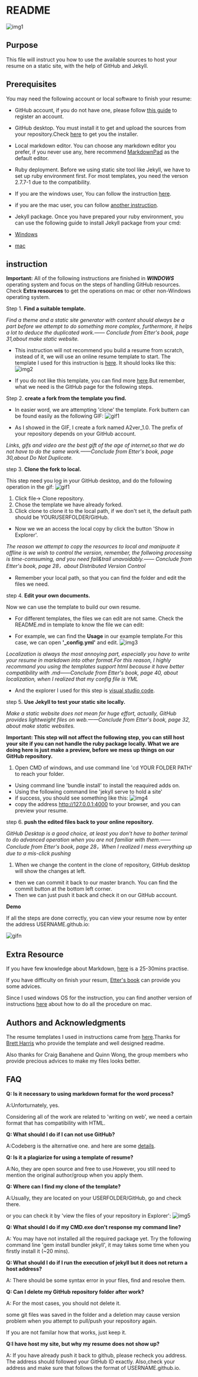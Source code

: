 
# README
![img1](/img/readme.jpg)

## Purpose
This file will instruct you how to use the available sources to host your resume on a static site, with the help of GitHub and Jekyll.

## Prerequisites
You may need the following account or local software to finish your resume:

* GitHub account, if you do not have one, please follow [this guide](https://docs.github.com/en/get-started/signing-up-for-github/signing-up-for-a-new-github-account) to register an account.

*  GitHub desktop. You must install it to get and upload the sources from your repository.Check [here](https://desktop.github.com/.) to get you the installer.

*  Local markdown editor. You can choose any markdown editor you prefer, if you never use any, here recommend [MarkdownPad](http://markdownpad.com/) as the default editor. 

* Ruby deployment. Before we using static site tool like Jekyll, we have to set up
ruby environment first. For most templates, you need the verson 2.7.7-1 due to the compatibility. 
 * If you are the windows user, You can follow the instruction [here](https://rubyinstaller.org/).
 
 * if you are the mac user, you can follow [another instruction](https://www.ruby-lang.org/en/documentation/installation/). 

* Jekyll package. Once you have prepared your ruby environment, you can use the following guide to install Jekyll package from your cmd:
 * [Windows](https://www.youtube.com/watch?v=HlfvhkDuicc)
 *  [mac](https://www.youtube.com/watch?v=WhrU9m82Wm8&list=PLLAZ4kZ9dFpOPV5C5Ay0pHaa0RJFhcmcB&index=2)


## instruction

**Important:** All of the following instructions are finished in ***WINDOWS*** operating system and focus on the steps of handling GitHub resources. Check **Extra resources**  to get the operations on mac or other non-Windows operating system.

Step 1. **Find a suitable template.**

_Find a theme and a static site generator with content should always be a part before we attempt to do something more complex, furthermore, it helps a lot to deduce the duplicated work.—— Conclude from Etter's book, page 31,about make static website._

* This instruction will not recommend you build a resume from scratch, instead of it, we will use an online resume template to start. The template I used for this instruction is [here](https://github.com/sproogen/modern-resume-theme).
 It should looks like this:
![img2](/img/case.jpg)

* If you do not like this template, you can find more [here](https://jekyllthemes.io/free).But remember, what we need is the GitHub page for the following steps. 



Step 2. **create a fork from the template you find.**

* In easier word, we are attempting 'clone' the template. Fork buttern can be found easily as the following GIF:
 ![gif1](/gif/fork.gif)

* As I showed in the GIF, I create a fork named A2ver_1.0. The prefix of your repository depends on your GitHub account.

_Links, gifs and video are the best gift of the age of internet,so that we do not have to do the same work.——Conclude from Etter's book, page 30,about Do Not Duplicate._

step 3.  **Clone the fork to local.**

This step need you log in your GitHub desktop, and do the following operation in the gif:
 ![gif1](/gif/clone.gif)
1. Click file-> Clone repository.<br/>
2. Chose the template we have already forked.<br/>
3. Click clone to clone it to the local path, if we don't set it, the default path should be YOURUSERFOLDER/GitHub.<br/>

* Now we we an access the local copy by click the button 'Show in Explorer'.

_The reason we attempt to copy the resources to local and manipuate it offline is we wish to control the version, remember, the follwoing processing is time-comsuming, and you need fail&trail unavoidably.—— Conclude from Etter's book, page 28，about Distributed Version Control_


* Remember your local path, so that you can find the folder and edit the files we need.

step 4.  **Edit your own documents.**

Now we can use the template to build our own resume.

* For different templates, the files we can edit are not same. Check the README.md in template to know the file we can edit:

* For example, we can find the **Usage** in our example template.For this case, we can open **'_config.yml'** and edit. ![img3](/img/usage.jpg) 

_Localization is always the most annoying part, especially you have to write your resume in markdown into other format.For this reason, I highly recommand you using the templates support html because it have better compatibility with .md——Conclude from Etter's book, page 40, about localization, when I realized that my config file is YML_

* And the explorer I used for this step is [visual studio code](https://code.visualstudio.com/).



step 5.  **Use Jekyll to test your static site locally.**

_Make a static website does not mean for huge effort, actually, GitHub provides lightweight files on web.——Conclude from Etter's book, page 32, about make static websites._

**Important: This step will not affect the following step, you can still host your site if you can not handle the ruby package locally. What we are doing here is just make a preview, before we mess up things on our GitHub repository.**

1. Open CMD of windows, and use command line 'cd YOUR FOLDER PATH' to reach your folder.
* Using command line 'bundle install' to install the reaquired adds on.
*  Using the following command line 'jekyll serve to hold a site'
*  if success, you should see something like this:
![img4](/img/server.jpg)
* copy the address  http://127.0.0.1:4000 to your browser, and you can preview your resume.

step 6. **push the edited files back to your online repository.**

_GitHub Desktop is a good choice, at least you don't have to bother terimal to do advanced operation when you are not familiar with them.——Conclude from Etter's book, page 28，When I realized I mess everything up due to a mis-click pushing_

1. When we change the content in the clone of repository, GitHub desktop will show the changes at left. 
* then we can commit it back to our master branch. You can find the commit button at the bottom left corner.
* Then we can just push it back and check it on our GitHub account.

**Demo**

If all the steps are done correctly, you can view your resume now by enter the address USERNAME.github.io:

![gifn](/gif/demo.gif)


## Extra Resource
If you have few knowledge about Markdown, [here](https://www.markdowntutorial.com/) is a 25-30mins practise.

If you have difficulty on finish your resum, [Etter's book](https://read.amazon.ca/?ref_=dbs_p_ebk_r00_pbcb_rnvc00&_encoding=UTF8&asin=B01A2QL9SS) can provide you some advices.

Since I used windows OS for the instruction, you can find another version of instructions [here](https://www.youtube.com/watch?v=WhrU9m82Wm8&list=PLLAZ4kZ9dFpOPV5C5Ay0pHaa0RJFhcmcB&index=2) about how to do all the procedure on mac.

## Authors and Acknowledgments
The resume templates I used in instructions came from [here](https://github.com/sproogen/modern-resume-theme).Thanks for [Brett Harris](https://sproogen.github.io/modern-resume-theme/) who provide the template and well designed readme.

Also thanks for Craig Banahene  and Quinn Wong, the group members who provide precious advices to make my files looks better.

## FAQ
**Q: Is it necessary to using markdown format for the word process?**

A:Unforturnately, yes. 

Considering all of the work are related to 'writing on web', we need a certain format that has compatibility with HTML.

**Q: What should I do if I can not use GitHub?**

A:Codeberg is the alternative one. and here are some [details](https://docs.codeberg.org/getting-started/what-is-codeberg/).


**Q: Is it a plagiarize for using a template of resume?**

A:No, they are open source and free to use.However, you still need to mention the original author/group when you apply them.

**Q: Where can I find my clone of the template?**

A:Usually, they are located on your USERFOLDER/GitHub, go and check there.

or you can check it by 'view the files of your repository in Explorer':
![img5](/img/viewfolder.jpg) 

**Q: What should I do if my CMD.exe don't response my command line?**

A: You may have not installed all the required package yet. Try the following command line 'gem install bundler jekyll', it may takes some time when you firstly install it (~20 mins).

**Q: What should I do if I run the execution of jekyll but it does not return a host address?**

A: There should be some syntax error in your files, find and resolve them.

**Q: Can I delete my GitHub repository folder after work?**

A: For the most cases, you should not delete it.

some git files was saved in the folder and a deletion may cause version problem when you attempt to pull/push your repository again.

If you are not familar how that works, just keep it.


**Q:I have host my site, but why my resume does not show up?**

A: If you have already push it back to github, please recheck you address. The address should followed your GitHub ID exactly. Also,check your address and make sure that follows the format of USERNAME.github.io.


